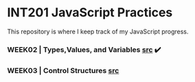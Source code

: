 # INT201 JavaScript Practices
This repository is where I keep track of my JavaScript progress.
### WEEK02 | Types,Values, and Variables [src](https://github.com/Joe-sit/INT201-63130500091-MyWorks/tree/master/inclass_files/02_TypesValuesVariables) :heavy_check_mark:
### WEEK03 | Control Structures [src](https://github.com/Joe-sit/INT201-63130500091-MyWorks/tree/master/inclass_files/03_ControlStructures)
